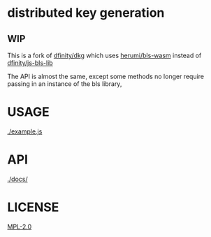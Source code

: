 
# distributed key generation

## **WIP**

This is a fork of [dfinity/dkg](https://github.com/dfinity/dkg) which uses [herumi/bls-wasm](https://github.com/herumi/bls-wasm) instead of [dfinity/js-bls-lib](https://github.com/dfinity/js-bls-lib)

The API is almost the same, except some methods no longer require passing in an instance of the bls library,

# USAGE
[./example.js](./example.js)

# API
[./docs/](./docs/index.md)

# LICENSE
[MPL-2.0](https://tldrlegal.com/license/mozilla-public-license-2.0-(mpl-2))
